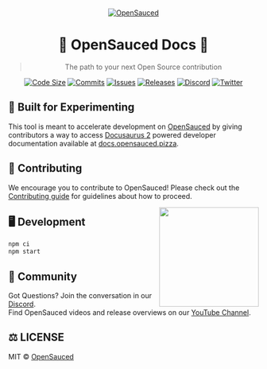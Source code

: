 <div align="center">
  <br>

  [![OpenSauced](https://i.ibb.co/7jPXt0Z/logo1-92f1a87f.png)](https://opensauced.pizza)

  # 🍕 OpenSauced Docs 🍕
  > The path to your next Open Source contribution

  [![Code Size](https://img.shields.io/github/languages/code-size/open-sauced/docs.opensauced.pizza?style=flat)](https://github.com/open-sauced/docs.opensauced.pizza/pulse)
  [![Commits](https://img.shields.io/github/commit-activity/w/open-sauced/docs.opensauced.pizza?style=flat)](https://github.com/open-sauced/docs.opensauced.pizza/pulse)
  [![Issues](https://img.shields.io/github/issues/open-sauced/docs.opensauced.pizza.svg?style=flat)](https://github.com/open-sauced/docs.opensauced.pizza/issues)
  [![Releases](https://img.shields.io/github/v/release/open-sauced/docs.opensauced.pizza.svg?style=flat)](https://github.com/open-sauced/docs.opensauced.pizza/releases)
  [![Discord](https://img.shields.io/discord/714698561081704529.svg?label=&logo=discord&logoColor=ffffff&color=7389D8&labelColor=6A7EC2)](https://discord.gg/U2peSNf23P)
  [![Twitter](https://img.shields.io/twitter/follow/saucedopen?label=Follow&style=social)](https://twitter.com/saucedopen)
</div>

## 🧪 Built for Experimenting

This tool is meant to accelerate development on [OpenSauced](https://opensauced.pizza) by giving contributors a way to access [Docusaurus 2](https://docusaurus.io/) powered developer documentation available at [docs.opensauced.pizza](https://docs.opensauced.pizza).

## 🤝 Contributing

We encourage you to contribute to OpenSauced! Please check out the [Contributing guide](https://docs.opensauced.pizza/contributing/introduction-to-contributing/) for guidelines about how to proceed.

<img align="right" src="https://i.ibb.co/CJfW18H/ship.gif" width="200"/>

## 🖥️ Development

```sh
npm ci
npm start
```

## 🍕 Community

Got Questions? Join the conversation in our [Discord](https://discord.gg/U2peSNf23P).  
Find OpenSauced videos and release overviews on our [YouTube Channel](https://www.youtube.com/channel/UCklWxKrTti61ZCROE1e5-MQ).

## ⚖️ LICENSE

MIT © [OpenSauced](LICENSE)
